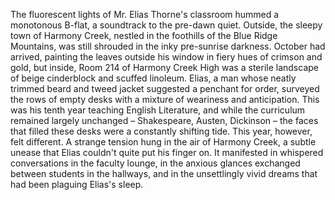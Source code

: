 The fluorescent lights of Mr. Elias Thorne's classroom hummed a monotonous B-flat, a soundtrack to the pre-dawn quiet. Outside, the sleepy town of Harmony Creek, nestled in the foothills of the Blue Ridge Mountains, was still shrouded in the inky pre-sunrise darkness.  October had arrived, painting the leaves outside his window in fiery hues of crimson and gold, but inside, Room 214 of Harmony Creek High was a sterile landscape of beige cinderblock and scuffed linoleum. Elias, a man whose neatly trimmed beard and tweed jacket suggested a penchant for order, surveyed the rows of empty desks with a mixture of weariness and anticipation. This was his tenth year teaching English Literature, and while the curriculum remained largely unchanged – Shakespeare, Austen, Dickinson – the faces that filled these desks were a constantly shifting tide.  This year, however, felt different. A strange tension hung in the air of Harmony Creek, a subtle unease that Elias couldn't quite put his finger on. It manifested in whispered conversations in the faculty lounge, in the anxious glances exchanged between students in the hallways, and in the unsettlingly vivid dreams that had been plaguing Elias's sleep.
